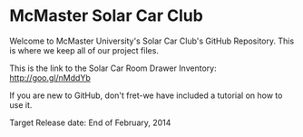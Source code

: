 McMaster Solar Car Club
=======================

Welcome to McMaster University's Solar Car Club's GitHub Repository. This is where we keep all of our project files.

This is the link to the Solar Car Room Drawer Inventory: http://goo.gl/nMddYb

If you are new to GitHub, don't fret-we have included a tutorial on how to use it.

Target Release date: End of February, 2014
